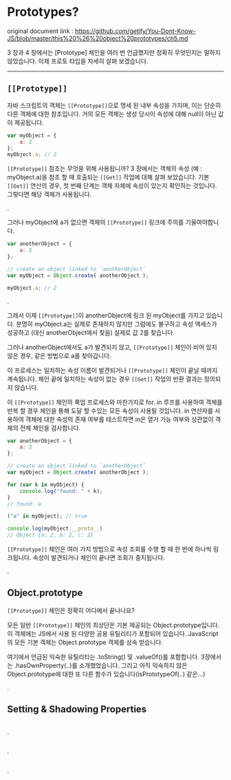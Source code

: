 # Prototypes?
original document link : https://github.com/getify/You-Dont-Know-JS/blob/master/this%20%26%20object%20prototypes/ch5.md

3 장과 4 장에서는 [Prototype] 체인을 여러 번 언급했지만 정확히 무엇인지는 말하지 않았습니다. 이제 프로토 타입을 자세히 살펴 보겠습니다.

***
## `[[Prototype]]`
자바 스크립트의 객체는 `[[Prototype]]`으로 명세 된 내부 속성을 가지며, 이는 단순히 다른 객체에 대한 참조입니다. 거의 모든 객체는 생성 당시이 속성에 대해 null이 아닌 값이 제공됩니다.

```javascript
var myObject = {
    a: 2
};
myObject.a; // 2
```

`[[Prototype]]` 참조는 무엇을 위해 사용됩니까? 3 장에서는 객체의 속성 (예 : myObject.a)을 참조 할 때 호출되는 `[[Get]]` 작업에 대해 살펴 보았습니다. 기본 `[[Get]]` 연산의 경우, 첫 번째 단계는 객체 자체에 속성이 있는지 확인하는 것입니다. 그렇다면 해당 객체가 사용됩니다.

.

그러나 myObject에 a가 없으면 객체의 `[[Prototype]]` 링크에 주의를 기울여야합니다.
```javascript
var anotherObject = {
    a: 2
};

// create an object linked to `anotherObject`
var myObject = Object.create( anotherObject );

myObject.a; // 2
```

.

그래서 이제 `[[Prototype]]`이 anotherObject에 링크 된 myObject를 가지고 있습니다. 분명히 myObject.a는 실제로 존재하지 않지만 그럼에도 불구하고 속성 액세스가 성공하고 (대신 anotherObject에서 찾음) 실제로 값 2를 찾습니다.

그러나 anotherObject에서도 a가 발견되지 않고, `[[Prototype]]` 체인이 비어 있지 않은 경우, 같은 방법으로 a를 찾아갑니다.

이 프로세스는 일치하는 속성 이름이 발견되거나 `[[Prototype]]` 체인이 끝날 때까지 계속됩니다. 체인 끝에 일치하는 속성이 없는 경우 `[[Get]]` 작업의 반환 결과는 정의되지 않습니다.

이 `[[Prototype]]` 체인의 룩업 프로세스와 마찬가지로 for..in 루프를 사용하여 객체를 반복 할 경우 체인을 통해 도달 할 수있는 모든 속성이 사용될 것입니다. in 연산자를 사용하여 객체에 대한 속성의 존재 여부를 테스트하면 in은 열거 가능 여부와 상관없이 객체의 전체 체인을 검사합니다.
```javascript
var anotherObject = {
    a: 2
};

// create an object linked to `anotherObject`
var myObject = Object.create( anotherObject );

for (var k in myObject) {
    console.log("found: " + k);
}
// found: a

("a" in myObject); // true

console.log(myObject.__proto__)
// Object {a: 2, b: 2, c: 2}
```

`[[Prototype]]` 체인은 여러 가지 방법으로 속성 조회를 수행 할 때 한 번에 하나씩 링크됩니다. 속성이 발견되거나 체인이 끝나면 조회가 중지됩니다.

.


## Object.prototype
`[[Prototype]]` 체인은 정확히 어디에서 끝나나요?

모든 일반 `[[Prototype]]` 체인의 최상단은 기본 제공되는 Object.prototype입니다. 이 객체에는 JS에서 사용 된 다양한 공용 유틸리티가 포함되어 있습니다. JavaScript의 모든 기본 객체는 Object.prototype 객체를 상속 받습니다.

여기에서 언급된 익숙한 유틸리티는 .toString() 및 .valueOf()를 포함합니다. 3장에서는 .hasOwnProperty(..)를 소개했었습니다. 그리고 아직 익숙하지 않은 Object.prototype에 대한 또 다른 함수가 있습니다(isPrototypeOf(..) 같은...)

.

## Setting & Shadowing Properties


```javascript

```

.

```javascript

```

.

```javascript

```

.

```javascript

```
